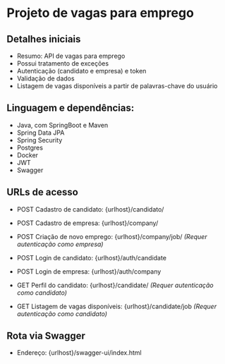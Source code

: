 # Projeto de vagas para emprego

## Detalhes iniciais

- Resumo: API de vagas para emprego
- Possui tratamento de exceções
- Autenticação (candidato e empresa) e token
- Validação de dados
- Listagem de vagas disponíveis a partir de palavras-chave do usuário

## Linguagem e dependências:

- Java, com SpringBoot e Maven
- Spring Data JPA
- Spring Security
- Postgres
- Docker
- JWT
- Swagger

## URLs de acesso

- POST Cadastro de candidato: {urlhost}/candidato/
- POST Cadastro de empresa: {urlhost}/company/
- POST Criação de novo emprego: {urlhost}/company/job/ _(Requer autenticação como empresa)_

- POST Login de candidato: {urlhost}/auth/candidate
- POST Login de empresa: {urlhost}/auth/company

- GET Perfil do candidato: {urlhost}/candidate/ _(Requer autenticação como candidato)_
- GET Listagem de vagas disponíveis: {urlhost}/candidate/job _(Requer autenticação como candidato)_

## Rota via Swagger

- Endereço: {urlhost}/swagger-ui/index.html
